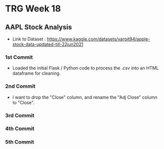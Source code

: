 # TRG Week 18

## AAPL Stock Analysis

- Link to Dataset : https://www.kaggle.com/datasets/varpit94/apple-stock-data-updated-till-22jun2021

### 1st Commit

- Loaded the initial Flask / Python code to process the .csv into an HTML dataframe for cleaning.

### 2nd Commit

- I want to drop the "Close" column, and rename the "Adj Close" column to "Close".

### 3rd Commit

### 4th Commit

### 5th Commit